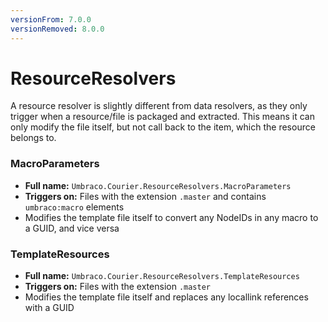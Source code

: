 ```yaml
---
versionFrom: 7.0.0
versionRemoved: 8.0.0
---
```


# ResourceResolvers
A resource resolver is slightly different from data resolvers, as they only trigger when a resource/file is packaged and extracted. This means it can only modify the file itself, but not call back to the item, which the resource belongs to.

### MacroParameters
* **Full name:** `Umbraco.Courier.ResourceResolvers.MacroParameters`
* **Triggers on:**  Files with the extension `.master` and contains `umbraco:macro` elements
* Modifies the template file itself to convert any NodeIDs in any macro to a GUID, and vice versa

### TemplateResources
* **Full name:** `Umbraco.Courier.ResourceResolvers.TemplateResources`
* **Triggers on:**  Files with the extension `.master`
* Modifies the template file itself and replaces any locallink references with a GUID

